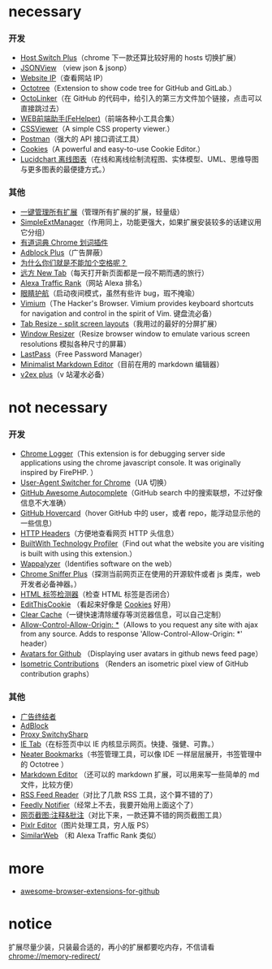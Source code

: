 # necessary

### 开发
- [Host Switch Plus](https://chrome.google.com/webstore/detail/host-switch-plus/bopepoejgapmihklfepohbilpkcdoaeo)（chrome 下一款还算比较好用的 hosts 切换扩展）
- [JSONView](https://chrome.google.com/webstore/detail/jsonview/chklaanhfefbnpoihckbnefhakgolnmc) （view json & jsonp）
- [Website IP](https://chrome.google.com/webstore/detail/website-ip/ghbmhlgniedlklkpimlibbaoomlpacmk)（查看网站 IP）
- [Octotree](https://chrome.google.com/webstore/detail/octotree/bkhaagjahfmjljalopjnoealnfndnagc)（Extension to show code tree for GitHub and GitLab.）
- [OctoLinker](https://chrome.google.com/webstore/detail/octolinker/jlmafbaeoofdegohdhinkhilhclaklkp)（在 GitHub 的代码中，给引入的第三方文件加个链接，点击可以直接跳过去）
- [WEB前端助手(FeHelper)](https://chrome.google.com/webstore/detail/web%E5%89%8D%E7%AB%AF%E5%8A%A9%E6%89%8Bfehelper/pkgccpejnmalmdinmhkkfafefagiiiad)（前端各种小工具合集）
- [CSSViewer](https://chrome.google.com/webstore/detail/cssviewer/ggfgijbpiheegefliciemofobhmofgce)（A simple CSS property viewer.）
- [Postman](https://chrome.google.com/webstore/detail/postman/fhbjgbiflinjbdggehcddcbncdddomop?utm_source=chrome-app-launcher-info-dialog)（强大的 API 接口调试工具）
- [Cookies](https://chrome.google.com/webstore/detail/cookies/iphcomljdfghbkdcfndaijbokpgddeno?utm_source=chrome-app-launcher-info-dialog)（A powerful and easy-to-use Cookie Editor.）
- [Lucidchart 离线图表](https://chrome.google.com/webstore/detail/lucidchart-diagrams-deskt/djejicklhojeokkfmdelnempiecmdomj?utm_source=chrome-app-launcher-info-dialog)（在线和离线绘制流程图、实体模型、UML、思维导图与更多图表的最便捷方式。）


### 其他
- [一键管理所有扩展](https://chrome.google.com/webstore/detail/%E4%B8%80%E9%94%AE%E7%AE%A1%E7%90%86%E6%89%80%E6%9C%89%E6%89%A9%E5%B1%95/niemebbfnfbjfojajlmnbiikmcpjkkja)（管理所有扩展的扩展，轻量级）
- [SimpleExtManager](https://chrome.google.com/webstore/detail/simpleextmanager/kniehgiejgnnpgojkdhhjbgbllnfkfdk)（作用同上，功能更强大，如果扩展安装较多的话建议用它分组）
- [有道词典 Chrome 划词插件](https://chrome.google.com/webstore/detail/%E6%9C%89%E9%81%93%E8%AF%8D%E5%85%B8chrome%E5%88%92%E8%AF%8D%E6%8F%92%E4%BB%B6/eopjamdnofihpioajgfdikhhbobonhbb)
- [Adblock Plus](https://chrome.google.com/webstore/detail/adblock-plus/cfhdojbkjhnklbpkdaibdccddilifddb)（广告屏蔽）
- [为什么你们就是不能加个空格呢？](https://chrome.google.com/webstore/detail/%E7%82%BA%E4%BB%80%E9%BA%BC%E4%BD%A0%E5%80%91%E5%B0%B1%E6%98%AF%E4%B8%8D%E8%83%BD%E5%8A%A0%E5%80%8B%E7%A9%BA%E6%A0%BC%E5%91%A2%EF%BC%9F/paphcfdffjnbcgkokihcdjliihicmbpd)
- [远方 New Tab](https://chrome.google.com/webstore/detail/dream-afar-new-tab/henmfoppjjkcencpbjaigfahdjlgpegn)（每天打开新页面都是一段不期而遇的旅行）
- [Alexa Traffic Rank](https://chrome.google.com/webstore/detail/alexa-traffic-rank/cknebhggccemgcnbidipinkifmmegdel?hl=zh-CN)（网站 Alexa 排名）
- [眼睛护航](https://chrome.google.com/webstore/detail/care-your-eyes/fidmpnedniahpnkeomejhnepmbdamlhl)（启动夜间模式，虽然有些许 bug，瑕不掩瑜）
- [Vimium](https://chrome.google.com/webstore/detail/vimium/dbepggeogbaibhgnhhndojpepiihcmeb)（The Hacker's Browser. Vimium provides keyboard shortcuts for navigation and control in the spirit of Vim. 键盘流必备）
- [Tab Resize - split screen layouts](https://chrome.google.com/webstore/detail/tab-resize-split-screen-l/bkpenclhmiealbebdopglffmfdiilejc)（我用过的最好的分屏扩展）
- [Window Resizer](https://chrome.google.com/webstore/detail/window-resizer/kkelicaakdanhinjdeammmilcgefonfh)（Resize browser window to emulate various screen resolutions 模拟各种尺寸的屏幕）
- [LastPass](https://chrome.google.com/webstore/detail/lastpass-free-password-ma/hdokiejnpimakedhajhdlcegeplioahd)（Free Password Manager）
- [Minimalist Markdown Editor](https://chrome.google.com/webstore/detail/minimalist-markdown-edito/pghodfjepegmciihfhdipmimghiakcjf?utm_source=chrome-app-launcher-info-dialog)（目前在用的 markdown 编辑器）
- [v2ex plus](https://chrome.google.com/webstore/detail/v2ex-plus/daeclijmnojoemooblcbfeeceopnkolo/related)（v 站灌水必备）



# not necessary

### 开发

- [Chrome Logger](https://chrome.google.com/webstore/detail/chrome-logger/noaneddfkdjfnfdakjjmocngnfkfehhd)（This extension is for debugging server side applications using the chrome javascript console.   It was originally inspired by FirePHP. ）
- [User-Agent Switcher for Chrome](https://chrome.google.com/webstore/detail/user-agent-switcher-for-c/djflhoibgkdhkhhcedjiklpkjnoahfmg)（UA 切换）
- [GitHub Awesome Autocomplete](https://chrome.google.com/webstore/detail/github-awesome-autocomple/djkfdjpoelphhdclfjhnffmnlnoknfnd)（GitHub search 中的搜索联想，不过好像信息不大准确）
- [GitHub Hovercard](https://chrome.google.com/webstore/detail/github-hovercard/mmoahbbnojgkclgceahhakhnccimnplk)（hover GitHub 中的 user，或者 repo，能浮动显示他的一些信息）
- [HTTP Headers](https://chrome.google.com/webstore/detail/http-headers/mhbpoeinkhpajikalhfpjjafpfgjnmgk)（方便地查看网页 HTTP 头信息）
- [BuiltWith Technology Profiler](https://chrome.google.com/webstore/detail/builtwith-technology-prof/dapjbgnjinbpoindlpdmhochffioedbn)（Find out what the website you are visiting is built with using this extension.）
- [Wappalyzer](https://chrome.google.com/webstore/detail/wappalyzer/gppongmhjkpfnbhagpmjfkannfbllamg)（Identifies software on the web）
- [Chrome Sniffer Plus](https://chrome.google.com/webstore/detail/chrome-sniffer-plus/fhhdlnnepfjhlhilgmeepgkhjmhhhjkh)（探测当前网页正在使用的开源软件或者 js 类库，web 开发者必备神器。）
- [HTML 标签检测器](https://chrome.google.com/webstore/detail/html-%E6%A0%87%E7%AD%BE%E6%A3%80%E6%B5%8B%E5%99%A8html-tag-checke/eglomijmggnafcfejliedcljabfgblia)（检查 HTML 标签是否闭合）
- [EditThisCookie](https://chrome.google.com/webstore/detail/editthiscookie/fngmhnnpilhplaeedifhccceomclgfbg) （看起来好像是 [Cookies](https://chrome.google.com/webstore/detail/cookies/iphcomljdfghbkdcfndaijbokpgddeno) 好用）
- [Clear Cache](https://chrome.google.com/webstore/detail/clear-cache/cppjkneekbjaeellbfkmgnhonkkjfpdn)（一键快速清除缓存等浏览器信息，可以自己定制）
- [Allow-Control-Allow-Origin: *](https://chrome.google.com/webstore/detail/allow-control-allow-origi/nlfbmbojpeacfghkpbjhddihlkkiljbi)（Allows to you request any site with ajax from any source. Adds to response 'Allow-Control-Allow-Origin: *' header）
- [Avatars for Github](https://chrome.google.com/webstore/detail/avatars-for-github/pgjmdbklnfklcjfbonjfkdhaonlfogbb?utm_source=chrome-ntp-icon) （Displaying user avatars in github news feed page）
- [Isometric Contributions](https://chrome.google.com/webstore/detail/isometric-contributions/mjoedlfflcchnleknnceiplgaeoegien?utm_source=chrome-ntp-icon) （Renders an isometric pixel view of GitHub contribution graphs）


### 其他

- [广告终结者](https://chrome.google.com/webstore/detail/%E5%B9%BF%E5%91%8A%E7%BB%88%E7%BB%93%E8%80%85/fpdnjdlbdmifoocedhkighhlbchbiikl)
- [AdBlock](https://chrome.google.com/webstore/detail/adblock/gighmmpiobklfepjocnamgkkbiglidom)
- [Proxy SwitchySharp](https://chrome.google.com/webstore/detail/proxy-switchysharp/dpplabbmogkhghncfbfdeeokoefdjegm)
- [IE Tab](https://chrome.google.com/webstore/detail/ie-tab/hehijbfgiekmjfkfjpbkbammjbdenadd)（在标签页中以 IE 内核显示网页。快捷、强健、可靠。）
- [Neater Bookmarks](https://chrome.google.com/webstore/detail/neater-bookmarks/ofgjggbjanlhbgaemjbkiegeebmccifi)（书签管理工具，可以像 IDE 一样层层展开，书签管理中的 Octotree ）
- [Markdown Editor](https://chrome.google.com/webstore/detail/markdown-editor/ekdcaddpmiodcipjfmffhhefijpdckaf) （还可以的 markdown 扩展，可以用来写一些简单的 md 文件，比较方便）
- [RSS Feed Reader](https://chrome.google.com/webstore/detail/rss-feed-reader/pnjaodmkngahhkoihejjehlcdlnohgmp)（对比了几款 RSS 工具，这个算不错的了）
- [Feedly Notifier](https://chrome.google.com/webstore/detail/feedly-notifier/egikgfbhipinieabdmcpigejkaomgjgb)（经常上不去，我要开始用上面这个了）
- [网页截图:注释&批注](https://chrome.google.com/webstore/detail/awesome-screenshot-screen/nlipoenfbbikpbjkfpfillcgkoblgpmj)（对比下来，一款还算不错的网页截图工具）
- [Pixlr Editor](https://chrome.google.com/webstore/detail/pixlr-editor/icmaknaampgiegkcjlimdiidlhopknpk?utm_source=chrome-app-launcher-info-dialog)（图片处理工具，穷人版 PS）
- [SimilarWeb](https://chrome.google.com/webstore/detail/similarweb-website-rankin/hoklmmgfnpapgjgcpechhaamimifchmp?utm_source=chrome-ntp-icon) （和 Alexa Traffic Rank 类似）


# more

- [awesome-browser-extensions-for-github](https://github.com/stefanbuck/awesome-browser-extensions-for-github/blob/master/README.md)


# notice

扩展尽量少装，只装最合适的，再小的扩展都要吃内存，不信请看 <chrome://memory-redirect/>
